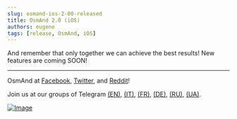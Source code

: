 ```yaml
---
slug: osmand-ios-2-00-released
title: OsmAnd 2.0 (iOS)
authors: eugene
tags: [release, OsmAnd, iOS]
---
```



And remember that only together we can achieve the best results!
New features are coming SOON!

____________________________ 

<p>OsmAnd at <a href="https://www.facebook.com/osmandapp/">Facebook</a>, <a href="https://www.twitter.com/osmandapp/">Twitter</a>, and <a href="https://www.reddit.com/r/OsmAnd/">Reddit</a>!</p>
 <p>Join us at our groups of Telegram <a href="https://t.me/OsmAndMaps">(EN)</a>, <a href="https://t.me/itosmand">(IT)</a>,  <a href="https://t.me/frosmand">(FR)</a>, <a href="https://t.me/deosmand">(DE)</a>, <a href="https://t.me/ruosmand">(RU)</a>, <a href="https://t.me/uaosmand">(UA)</a>.</p>


<a href="https://apps.apple.com/us/app/osmand-maps-travel-navigate/id934850257">
    <img src="http://osmand.net/images/app-store-badge.png" alt="Image" />
</a>